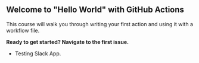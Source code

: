 ## Welcome to "Hello World" with GitHub Actions

This course will walk you through writing your first action and using it with a workflow file. 

**Ready to get started? Navigate to the first issue.**

- Testing Slack App.

